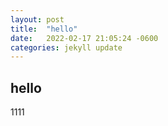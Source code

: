```yaml
---
layout: post
title:  "hello"
date:   2022-02-17 21:05:24 -0600
categories: jekyll update
---
```


## hello
1111